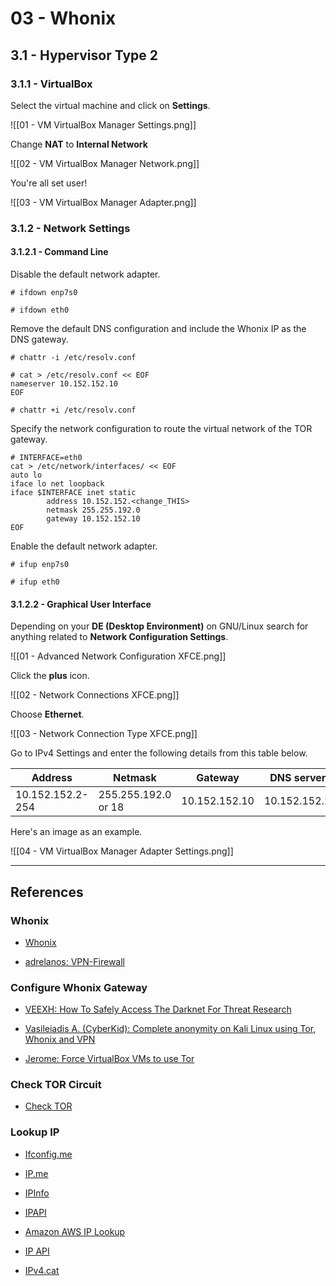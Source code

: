 # 03 - Whonix

## 3.1 - Hypervisor Type 2

### 3.1.1 - VirtualBox

Select the virtual machine and click on **Settings**.

![[01 - VM VirtualBox Manager Settings.png]]

Change **NAT** to **Internal Network**

![[02 - VM VirtualBox Manager Network.png]]

You're all set user!

![[03 - VM VirtualBox Manager Adapter.png]]

### 3.1.2 - Network Settings

#### 3.1.2.1 - Command Line

Disable the default network adapter.

```
# ifdown enp7s0

# ifdown eth0
```

Remove the default DNS configuration and include the Whonix IP as the DNS gateway.

```
# chattr -i /etc/resolv.conf

# cat > /etc/resolv.conf << EOF
nameserver 10.152.152.10
EOF

# chattr +i /etc/resolv.conf
```

Specify the network configuration to route the virtual network of the TOR gateway.

```
# INTERFACE=eth0
cat > /etc/network/interfaces/ << EOF
auto lo
iface lo net loopback
iface $INTERFACE inet static
		address 10.152.152.<change_THIS>
		netmask 255.255.192.0
		gateway 10.152.152.10
EOF
```

Enable the default network adapter.

```
# ifup enp7s0

# ifup eth0
```

#### 3.1.2.2 - Graphical User Interface

Depending on your **DE (Desktop Environment)** on GNU/Linux search for anything related to **Network Configuration Settings**.

![[01 - Advanced Network Configuration XFCE.png]]

Click the **plus** icon.

![[02 - Network Connections XFCE.png]]

Choose **Ethernet**.

![[03 - Network Connection Type XFCE.png]]

Go to IPv4 Settings and enter the following details from this table below.

| Address          | Netmask             | Gateway       | DNS servers   |
| ---------------- | ------------------- | ------------- | ------------- |
| 10.152.152.2-254 | 255.255.192.0 or 18 | 10.152.152.10 | 10.152.152.10 |

Here's an image as an example.

![[04 - VM VirtualBox Manager Adapter Settings.png]]

---
## References

### Whonix

- [Whonix](https://www.whonix.org/)

- [adrelanos: VPN-Firewall](https://github.com/adrelanos/VPN-Firewall)

### Configure Whonix Gateway

- [VEEXH: How To Safely Access The Darknet For Threat Research](https://medium.com/the-sleuth-sheet/how-to-safely-access-the-darknet-for-threat-research-89047bfc3cbb)

- [Vasileiadis A. (CyberKid): Complete anonymity on Kali Linux using Tor, Whonix and VPN](https://medium.com/@redfanatic7/complete-anonymity-on-kali-linux-using-tor-whonix-and-vpn-16cf9aa2ebdc)

- [Jerome: Force VirtualBox VMs to use Tor](https://fr33tux.org/post/redirect-vm-to-tor/)

### Check TOR Circuit

- [Check TOR](https://check.torproject.org/)

### Lookup IP

- [Ifconfig.me](https://ifconfig.me/)

- [IP.me](https://ip.me/)

- [IPInfo](https://ipinfo.io)

- [IPAPI](https://ipapi.co)

- [Amazon AWS IP Lookup](https://checkip.amazonaws.com)

- [IP API](https://ip-api.com)

- [IPv4.cat](https://about.ipv4.cat/)